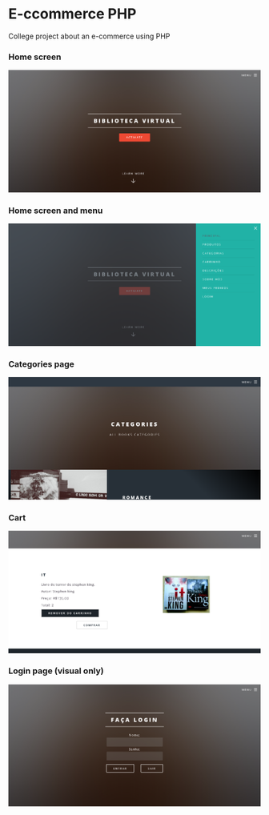 # E-ccommerce PHP

College project about an e-commerce using PHP
<h3> Home screen </h3>
<img src="https://github.com/felipe-frade/E-commerce/blob/master/assets/img/tela1.png">
<h3> Home screen and menu </h3>
<img src="https://github.com/felipe-frade/E-commerce/blob/master/assets/img/tela2.png">
<h3> Categories page </h3>
<img src="https://github.com/felipe-frade/E-commerce/blob/master/assets/img/tela3.png">
<h3> Cart </h3>
<img src="https://github.com/felipe-frade/E-commerce/blob/master/assets/img/tela4.png">
<h3> Login page (visual only) </h3>
<img src="https://github.com/felipe-frade/E-commerce/blob/master/assets/img/tela5.png">
